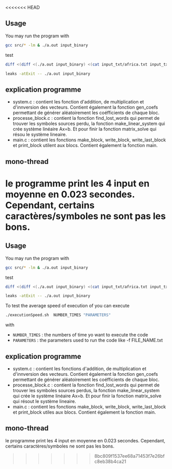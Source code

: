<<<<<<< HEAD



## Usage

You may run the program with

```bash
gcc src/* -lm & ./a.out input_binary 
```

test
```bash
diff <(diff <(./a.out input_binary) <(cat input_txt/africa.txt input_txt/medium.txt input_txt/big.txt input_txt/small.txt)) exp.txt

leaks -atExit -- ./a.out input_binary
```


## explication programme

- system.c : contient les fonction d'addition, de multiplication et d'innversion des vecteurs. Contient également la fonction gen_coefs permettant de générer aléatoirement les coéfficients de chaque bloc.
- processe_block.c : contient la fonction find_lost_words qui permet de trouver les symboles sources perdu, la fonction make_linear_system qui crée système linéaire Ax=b. Et pour finir la fonction matrix_solve qui résou le système lineaire. 
- main.c : contient les fonctions make_block, write_block, write_last_block et print_block utilent aux blocs. Contient également la fonction main.

## mono-thread 

le programme print les 4 input en moyenne en 0.023 secondes. Cependant, certains caractères/symboles ne sont pas les bons. 
=======

## Usage

You may run the program with

```bash
gcc src/* -lm & ./a.out input_binary 
```

test
```bash
diff <(diff <(./a.out input_binary) <(cat input_txt/africa.txt input_txt/medium.txt input_txt/big.txt input_txt/small.txt)) exp.txt

leaks -atExit -- ./a.out input_binary
```

To test the average speed of execution of you can execute
```bash
./executionSpeed.sh  NUMBER_TIMES "PARAMETERS"
```
with
- `NUMBER_TIMES` : the numbers of time yo want to execute the code
- `PARAMETERS` : the parameters used to run the code like -f FILE_NAME.txt

## explication programme

- system.c : contient les fonctions d'addition, de multiplication et d'innversion des vecteurs. Contient également la fonction gen_coefs permettant de générer aléatoirement les coéfficients de chaque bloc.
- processe_block.c : contient la fonction find_lost_words qui permet de trouver les symboles sources perdus, la fonction make_linear_system qui crée le système linéaire Ax=b. Et pour finir la fonction matrix_solve qui résout le système lineaire. 
- main.c : contient les fonctions make_block, write_block, write_last_block et print_block utiles aux blocs. Contient également la fonction main.

## mono-thread 

le programme print les 4 input en moyenne en 0.023 secondes. Cependant, certains caractères/symboles ne sont pas les bons. 
>>>>>>> 8bc809f1537ee68a71453f7e26bfc8eb38b4ca21
